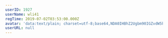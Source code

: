 ```yaml
---
userID: 1927
userName: wli41
regTime: 2019-07-02T03:53:00.000Z
avatar: 'data:text/plain; charset=utf-8;base64,NDA0IHBhZ2Ugbm90IGZvdW5kCg=='
userURL: null
---
```



